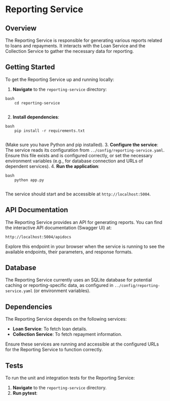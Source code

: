 # Reporting Service

## Overview

The Reporting Service is responsible for generating various reports related to loans and repayments. It interacts with the Loan Service and the Collection Service to gather the necessary data for reporting.

## Getting Started

To get the Reporting Service up and running locally:

1.  **Navigate** to the `reporting-service` directory:
```
bash
    cd reporting-service
    
```
2.  **Install dependencies**:
```
bash
    pip install -r requirements.txt
    
```
(Make sure you have Python and pip installed).
3.  **Configure the service**: The service reads its configuration from `../config/reporting-service.yaml`. Ensure this file exists and is configured correctly, or set the necessary environment variables (e.g., for database connection and URLs of dependent services).
4.  **Run the application**:
```
bash
    python app.py
    
```
The service should start and be accessible at `http://localhost:5004`.

## API Documentation

The Reporting Service provides an API for generating reports. You can find the interactive API documentation (Swagger UI) at:
```
http://localhost:5004/apidocs
```
Explore this endpoint in your browser when the service is running to see the available endpoints, their parameters, and response formats.

## Database

The Reporting Service currently uses an SQLite database for potential caching or reporting-specific data, as configured in `../config/reporting-service.yaml` (or environment variables).

## Dependencies

The Reporting Service depends on the following services:

*   **Loan Service**: To fetch loan details.
*   **Collection Service**: To fetch repayment information.

Ensure these services are running and accessible at the configured URLs for the Reporting Service to function correctly.

## Tests

To run the unit and integration tests for the Reporting Service:

1.  **Navigate** to the `reporting-service` directory.
2.  **Run pytest**: